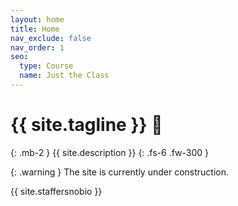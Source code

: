 ```yaml
---
layout: home
title: Home
nav_exclude: false
nav_order: 1
seo:
  type: Course
  name: Just the Class
---
```


# {{ site.tagline }} 🥑
{: .mb-2 }
{{ site.description }}
{: .fs-6 .fw-300 }

{: .warning }
The site is currently under construction.

{{ site.staffersnobio }}

<!-- [Lecture Recordings](https://podcast.ucsd.edu/){: .btn .btn-blue }  -->

<!-- [Assignment Solutions](https://campuswire.com/c/GF82D3B2E/feed/73){: .btn .btn-purple } -->



<!-- {% for module in site.modules %}
{{ module }}
{% endfor %} -->
